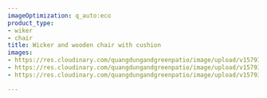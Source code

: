 ```yaml
---
imageOptimization: q_auto:eco
product_type:
- wiker
- chair
title: Wicker and wooden chair with cushion
images:
- https://res.cloudinary.com/quangdungandgreenpatio/image/upload/v1579398830/posts/DSC_5553_votpjh.jpg
- https://res.cloudinary.com/quangdungandgreenpatio/image/upload/v1579398830/posts/DSC_5555_1_pwbtgf.jpg
- https://res.cloudinary.com/quangdungandgreenpatio/image/upload/v1579398830/posts/DSC_5557_ph15xs.jpg

---
```

